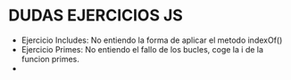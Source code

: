 # DUDAS EJERCICIOS JS

- Ejercicio Includes: No entiendo la forma de aplicar el metodo indexOf()
- Ejercicio Primes: No entiendo el fallo de los bucles, coge la i de la funcion primes.
- 